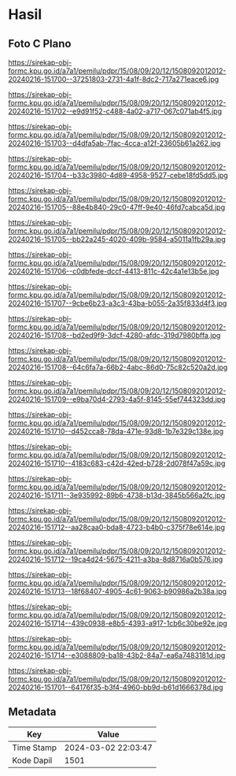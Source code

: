 # Hasil

## Foto C Plano

https://sirekap-obj-formc.kpu.go.id/a7a1/pemilu/pdpr/15/08/09/20/12/1508092012012-20240216-151700--37251803-2731-4a1f-8dc2-717a271eace6.jpg

https://sirekap-obj-formc.kpu.go.id/a7a1/pemilu/pdpr/15/08/09/20/12/1508092012012-20240216-151702--e9d91f52-c488-4a02-a717-067c071ab4f5.jpg

https://sirekap-obj-formc.kpu.go.id/a7a1/pemilu/pdpr/15/08/09/20/12/1508092012012-20240216-151703--d4dfa5ab-7fac-4cca-a12f-23605b61a262.jpg

https://sirekap-obj-formc.kpu.go.id/a7a1/pemilu/pdpr/15/08/09/20/12/1508092012012-20240216-151704--b33c3980-4d89-4958-9527-cebe18fd5dd5.jpg

https://sirekap-obj-formc.kpu.go.id/a7a1/pemilu/pdpr/15/08/09/20/12/1508092012012-20240216-151705--88e4b840-29c0-47ff-9e40-46fd7cabca5d.jpg

https://sirekap-obj-formc.kpu.go.id/a7a1/pemilu/pdpr/15/08/09/20/12/1508092012012-20240216-151705--bb22a245-4020-409b-9584-a5011a1fb29a.jpg

https://sirekap-obj-formc.kpu.go.id/a7a1/pemilu/pdpr/15/08/09/20/12/1508092012012-20240216-151706--c0dbfede-dccf-4413-811c-42c4a1e13b5e.jpg

https://sirekap-obj-formc.kpu.go.id/a7a1/pemilu/pdpr/15/08/09/20/12/1508092012012-20240216-151707--9cbe6b23-a3c3-43ba-b055-2a35f833d4f3.jpg

https://sirekap-obj-formc.kpu.go.id/a7a1/pemilu/pdpr/15/08/09/20/12/1508092012012-20240216-151708--bd2ed9f9-3dcf-4280-afdc-319d7980bffa.jpg

https://sirekap-obj-formc.kpu.go.id/a7a1/pemilu/pdpr/15/08/09/20/12/1508092012012-20240216-151708--64c6fa7a-66b2-4abc-86d0-75c82c520a2d.jpg

https://sirekap-obj-formc.kpu.go.id/a7a1/pemilu/pdpr/15/08/09/20/12/1508092012012-20240216-151709--e9ba70d4-2793-4a5f-8145-55ef744323dd.jpg

https://sirekap-obj-formc.kpu.go.id/a7a1/pemilu/pdpr/15/08/09/20/12/1508092012012-20240216-151710--d452cca8-78da-471e-93d8-1b7e329c138e.jpg

https://sirekap-obj-formc.kpu.go.id/a7a1/pemilu/pdpr/15/08/09/20/12/1508092012012-20240216-151710--4183c683-c42d-42ed-b728-2d078f47a59c.jpg

https://sirekap-obj-formc.kpu.go.id/a7a1/pemilu/pdpr/15/08/09/20/12/1508092012012-20240216-151711--3e935992-89b6-4738-b13d-3845b566a2fc.jpg

https://sirekap-obj-formc.kpu.go.id/a7a1/pemilu/pdpr/15/08/09/20/12/1508092012012-20240216-151712--aa28caa0-bda8-4723-b4b0-c375f78e614e.jpg

https://sirekap-obj-formc.kpu.go.id/a7a1/pemilu/pdpr/15/08/09/20/12/1508092012012-20240216-151712--19ca4d24-5675-4211-a3ba-8d8716a0b576.jpg

https://sirekap-obj-formc.kpu.go.id/a7a1/pemilu/pdpr/15/08/09/20/12/1508092012012-20240216-151713--18f68407-4905-4c61-9063-b90986a2b38a.jpg

https://sirekap-obj-formc.kpu.go.id/a7a1/pemilu/pdpr/15/08/09/20/12/1508092012012-20240216-151714--439c0938-e8b5-4393-a917-1cb6c30be92e.jpg

https://sirekap-obj-formc.kpu.go.id/a7a1/pemilu/pdpr/15/08/09/20/12/1508092012012-20240216-151714--e3088809-ba18-43b2-84a7-ea6a7483181d.jpg

https://sirekap-obj-formc.kpu.go.id/a7a1/pemilu/pdpr/15/08/09/20/12/1508092012012-20240216-151701--64176f35-b3f4-4960-bb9d-b61d1666378d.jpg


## Metadata

| Key        | Value               |
| ---------- | ------------------- |
| Time Stamp | 2024-03-02 22:03:47 |
| Kode Dapil | 1501                |



